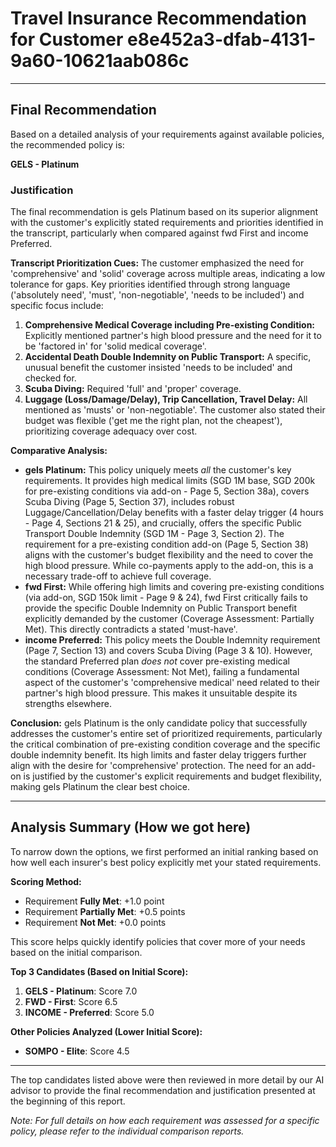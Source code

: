 # Travel Insurance Recommendation for Customer e8e452a3-dfab-4131-9a60-10621aab086c

---

## Final Recommendation
Based on a detailed analysis of your requirements against available policies, the recommended policy is:

**GELS - Platinum**

### Justification
The final recommendation is gels Platinum based on its superior alignment with the customer's explicitly stated requirements and priorities identified in the transcript, particularly when compared against fwd First and income Preferred.

**Transcript Prioritization Cues:** The customer emphasized the need for 'comprehensive' and 'solid' coverage across multiple areas, indicating a low tolerance for gaps. Key priorities identified through strong language ('absolutely need', 'must', 'non-negotiable', 'needs to be included') and specific focus include:
1.  **Comprehensive Medical Coverage including Pre-existing Condition:** Explicitly mentioned partner's high blood pressure and the need for it to be 'factored in' for 'solid medical coverage'.
2.  **Accidental Death Double Indemnity on Public Transport:** A specific, unusual benefit the customer insisted 'needs to be included' and checked for.
3.  **Scuba Diving:** Required 'full' and 'proper' coverage.
4.  **Luggage (Loss/Damage/Delay), Trip Cancellation, Travel Delay:** All mentioned as 'musts' or 'non-negotiable'.
The customer also stated their budget was flexible ('get me the right plan, not the cheapest'), prioritizing coverage adequacy over cost.

**Comparative Analysis:**
*   **gels Platinum:** This policy uniquely meets *all* the customer's key requirements. It provides high medical limits (SGD 1M base, SGD 200k for pre-existing conditions via add-on - Page 5, Section 38a), covers Scuba Diving (Page 5, Section 37), includes robust Luggage/Cancellation/Delay benefits with a faster delay trigger (4 hours - Page 4, Sections 21 & 25), and crucially, offers the specific Public Transport Double Indemnity (SGD 1M - Page 3, Section 2). The requirement for a pre-existing condition add-on (Page 5, Section 38) aligns with the customer's budget flexibility and the need to cover the high blood pressure. While co-payments apply to the add-on, this is a necessary trade-off to achieve full coverage.
*   **fwd First:** While offering high limits and covering pre-existing conditions (via add-on, SGD 150k limit - Page 9 & 24), fwd First critically fails to provide the specific Double Indemnity on Public Transport benefit explicitly demanded by the customer (Coverage Assessment: Partially Met). This directly contradicts a stated 'must-have'.
*   **income Preferred:** This policy meets the Double Indemnity requirement (Page 7, Section 13) and covers Scuba Diving (Page 3 & 10). However, the standard Preferred plan *does not* cover pre-existing medical conditions (Coverage Assessment: Not Met), failing a fundamental aspect of the customer's 'comprehensive medical' need related to their partner's high blood pressure. This makes it unsuitable despite its strengths elsewhere.

**Conclusion:** gels Platinum is the only candidate policy that successfully addresses the customer's entire set of prioritized requirements, particularly the critical combination of pre-existing condition coverage and the specific double indemnity benefit. Its high limits and faster delay triggers further align with the desire for 'comprehensive' protection. The need for an add-on is justified by the customer's explicit requirements and budget flexibility, making gels Platinum the clear best choice.

---

## Analysis Summary (How we got here)
To narrow down the options, we first performed an initial ranking based on how well each insurer's best policy explicitly met your stated requirements.

**Scoring Method:**
- Requirement **Fully Met**: +1.0 point
- Requirement **Partially Met**: +0.5 points
- Requirement **Not Met**: +0.0 points

This score helps quickly identify policies that cover more of your needs based on the initial comparison.

**Top 3 Candidates (Based on Initial Score):**
1. **GELS - Platinum**: Score 7.0
2. **FWD - First**: Score 6.5
3. **INCOME - Preferred**: Score 5.0

**Other Policies Analyzed (Lower Initial Score):**
- **SOMPO - Elite**: Score 4.5

---

The top candidates listed above were then reviewed in more detail by our AI advisor to provide the final recommendation and justification presented at the beginning of this report.

*Note: For full details on how each requirement was assessed for a specific policy, please refer to the individual comparison reports.*